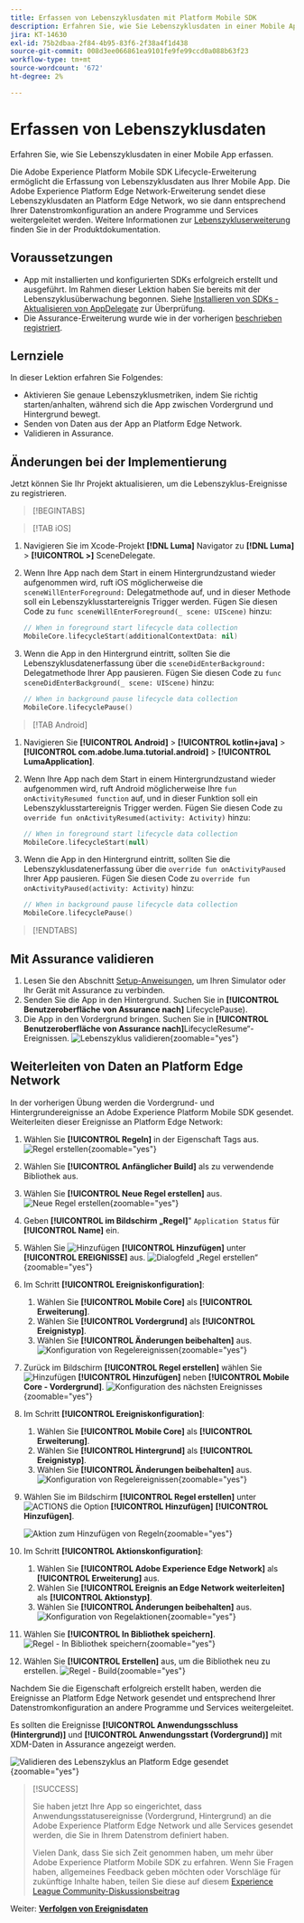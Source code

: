 ```yaml
---
title: Erfassen von Lebenszyklusdaten mit Platform Mobile SDK
description: Erfahren Sie, wie Sie Lebenszyklusdaten in einer Mobile App erfassen.
jira: KT-14630
exl-id: 75b2dbaa-2f84-4b95-83f6-2f38a4f1d438
source-git-commit: 008d3ee066861ea9101fe9fe99ccd0a088b63f23
workflow-type: tm+mt
source-wordcount: '672'
ht-degree: 2%

---
```


# Erfassen von Lebenszyklusdaten

Erfahren Sie, wie Sie Lebenszyklusdaten in einer Mobile App erfassen.

Die Adobe Experience Platform Mobile SDK Lifecycle-Erweiterung ermöglicht die Erfassung von Lebenszyklusdaten aus Ihrer Mobile App. Die Adobe Experience Platform Edge Network-Erweiterung sendet diese Lebenszyklusdaten an Platform Edge Network, wo sie dann entsprechend Ihrer Datenstromkonfiguration an andere Programme und Services weitergeleitet werden. Weitere Informationen zur [Lebenszykluserweiterung](https://developer.adobe.com/client-sdks/documentation/lifecycle-for-edge-network/) finden Sie in der Produktdokumentation.


## Voraussetzungen

* App mit installierten und konfigurierten SDKs erfolgreich erstellt und ausgeführt. Im Rahmen dieser Lektion haben Sie bereits mit der Lebenszyklusüberwachung begonnen. Siehe [Installieren von SDKs - Aktualisieren von AppDelegate](install-sdks.md#update-appdelegate) zur Überprüfung.
* Die Assurance-Erweiterung wurde wie in der vorherigen [ beschrieben registriert](install-sdks.md).

## Lernziele

In dieser Lektion erfahren Sie Folgendes:

<!--
* Add lifecycle field group to the schema.
* -->
* Aktivieren Sie genaue Lebenszyklusmetriken, indem Sie richtig starten/anhalten, während sich die App zwischen Vordergrund und Hintergrund bewegt.
* Senden von Daten aus der App an Platform Edge Network.
* Validieren in Assurance.

<!--
## Add lifecycle field group to schema

The Consumer Experience Event field group you added in the [previous lesson](create-schema.md) already contains the lifecycle fields, so you can skip this step. If you don't use Consumer Experience Event field group in your own app, you can add the lifecycle fields by doing the following:

1. Navigate to the schema interface as described in the [previous lesson](create-schema.md).
1. Open the **Luma Mobile App Event Schema** schema and select **[!UICONTROL Add]** next to Field groups.
    ![select add](assets/lifecycle-add.png){zoomable="yes"}
1. In the search bar, enter "lifecycle".
1. Select the checkbox next to **[!UICONTROL AEP Mobile Lifecycle Details]**.
1. Select **[!UICONTROL Add field groups]**.
    ![add field group](assets/lifecycle-lifecycle-field-group.png){zoomable="yes"}
1. Select **[!UICONTROL Save]**.
    ![save](assets/lifecycle-lifecycle-save.png){zoomable="yes"}
-->

## Änderungen bei der Implementierung

Jetzt können Sie Ihr Projekt aktualisieren, um die Lebenszyklus-Ereignisse zu registrieren.

>[!BEGINTABS]

>[!TAB iOS]

1. Navigieren Sie im Xcode-Projekt **[!DNL Luma]** Navigator zu **[!DNL Luma]** > **[!UICONTROL >]** SceneDelegate.

1. Wenn Ihre App nach dem Start in einem Hintergrundzustand wieder aufgenommen wird, ruft iOS möglicherweise die `sceneWillEnterForeground:` Delegatmethode auf, und in dieser Methode soll ein Lebenszyklusstartereignis Trigger werden. Fügen Sie diesen Code zu `func sceneWillEnterForeground(_ scene: UIScene)` hinzu:

   ```swift
   // When in foreground start lifecycle data collection
   MobileCore.lifecycleStart(additionalContextData: nil)
   ```

1. Wenn die App in den Hintergrund eintritt, sollten Sie die Lebenszyklusdatenerfassung über die `sceneDidEnterBackground:` Delegatmethode Ihrer App pausieren. Fügen Sie diesen Code zu `func sceneDidEnterBackground(_ scene: UIScene)` hinzu:

   ```swift
   // When in background pause lifecycle data collection
   MobileCore.lifecyclePause()
   ```

>[!TAB Android]

1. Navigieren Sie **[!UICONTROL Android]** > **[!UICONTROL kotlin+java]** > **[!UICONTROL com.adobe.luma.tutorial.android]** > **[!UICONTROL LumaApplication]**.

1. Wenn Ihre App nach dem Start in einem Hintergrundzustand wieder aufgenommen wird, ruft Android möglicherweise Ihre `fun onActivityResumed function` auf, und in dieser Funktion soll ein Lebenszyklusstartereignis Trigger werden. Fügen Sie diesen Code zu `override fun onActivityResumed(activity: Activity)` hinzu:

   ```kotlin
   // When in foreground start lifecycle data collection
   MobileCore.lifecycleStart(null)
   ```

1. Wenn die App in den Hintergrund eintritt, sollten Sie die Lebenszyklusdatenerfassung über die `override fun onActivityPaused` Ihrer App pausieren. Fügen Sie diesen Code zu `override fun onActivityPaused(activity: Activity)` hinzu:

   ```swift
   // When in background pause lifecycle data collection
   MobileCore.lifecyclePause()
   ```

>[!ENDTABS]


## Mit Assurance validieren

1. Lesen Sie den Abschnitt [Setup-Anweisungen](assurance.md#connecting-to-a-session), um Ihren Simulator oder Ihr Gerät mit Assurance zu verbinden.
1. Senden Sie die App in den Hintergrund. Suchen Sie in **[!UICONTROL Benutzeroberfläche von Assurance nach]** LifecyclePause).
1. Die App in den Vordergrund bringen. Suchen Sie in **[!UICONTROL Benutzeroberfläche von Assurance nach]**&#x200B;LifecycleResume“-Ereignissen.
   ![Lebenszyklus validieren](assets/lifecycle-lifecycle-assurance.png){zoomable="yes"}


## Weiterleiten von Daten an Platform Edge Network

In der vorherigen Übung werden die Vordergrund- und Hintergrundereignisse an Adobe Experience Platform Mobile SDK gesendet. Weiterleiten dieser Ereignisse an Platform Edge Network:

1. Wählen Sie **[!UICONTROL Regeln]** in der Eigenschaft Tags aus.
   ![Regel erstellen](assets/rule-create.png){zoomable="yes"}
1. Wählen Sie **[!UICONTROL Anfänglicher Build]** als zu verwendende Bibliothek aus.
1. Wählen Sie **[!UICONTROL Neue Regel erstellen]** aus.
   ![Neue Regel erstellen](assets/rules-create-new.png){zoomable="yes"}
1. Geben **[!UICONTROL im Bildschirm „Regel]**&quot; `Application Status` für **[!UICONTROL Name]** ein.
1. Wählen Sie ![Hinzufügen](https://spectrum.adobe.com/static/icons/workflow_18/Smock_AddCircle_18_N.svg) **[!UICONTROL Hinzufügen]** unter **[!UICONTROL EREIGNISSE]** aus.
   ![Dialogfeld „Regel erstellen“](assets/rule-create-name.png){zoomable="yes"}
1. Im Schritt **[!UICONTROL Ereigniskonfiguration]**:
   1. Wählen Sie **[!UICONTROL Mobile Core]** als **[!UICONTROL Erweiterung]**.
   1. Wählen Sie **[!UICONTROL Vordergrund]** als **[!UICONTROL Ereignistyp]**.
   1. Wählen Sie **[!UICONTROL Änderungen beibehalten]** aus.
      ![Konfiguration von Regelereignissen](assets/rule-event-configuration.png){zoomable="yes"}
1. Zurück im Bildschirm **[!UICONTROL Regel erstellen]** wählen Sie ![Hinzufügen](https://spectrum.adobe.com/static/icons/workflow_18/Smock_AddCircle_18_N.svg) **[!UICONTROL Hinzufügen]** neben **[!UICONTROL Mobile Core - Vordergrund]**.
   ![Konfiguration des nächsten Ereignisses](assets/rule-event-configuration-next.png){zoomable="yes"}
1. Im Schritt **[!UICONTROL Ereigniskonfiguration]**:
   1. Wählen Sie **[!UICONTROL Mobile Core]** als **[!UICONTROL Erweiterung]**.
   1. Wählen Sie **[!UICONTROL Hintergrund]** als **[!UICONTROL Ereignistyp]**.
   1. Wählen Sie **[!UICONTROL Änderungen beibehalten]** aus.
      ![Konfiguration von Regelereignissen](assets/rule-event-configuration-background.png){zoomable="yes"}
1. Wählen Sie im Bildschirm **[!UICONTROL Regel erstellen]** unter ![ACTIONS](https://spectrum.adobe.com/static/icons/workflow_18/Smock_AddCircle_18_N.svg) die Option **[!UICONTROL Hinzufügen]** **[!UICONTROL Hinzufügen]**.

   ![Aktion zum Hinzufügen von Regeln](assets/rule-action-button.png){zoomable="yes"}

1. Im Schritt **[!UICONTROL Aktionskonfiguration]**:
   1. Wählen Sie **[!UICONTROL Adobe Experience Edge Network]** als **[!UICONTROL Erweiterung]** aus.
   1. Wählen Sie **[!UICONTROL Ereignis an Edge Network weiterleiten]** als **[!UICONTROL Aktionstyp]**.
   1. Wählen Sie **[!UICONTROL Änderungen beibehalten]** aus.
      ![Konfiguration von Regelaktionen](assets/rule-action-configuration.png){zoomable="yes"}
1. Wählen Sie **[!UICONTROL In Bibliothek speichern]**.
   ![Regel - In Bibliothek speichern](assets/rule-save-to-library.png){zoomable="yes"}
1. Wählen Sie **[!UICONTROL Erstellen]** aus, um die Bibliothek neu zu erstellen.
   ![Regel - Build](assets/rule-build.png){zoomable="yes"}

Nachdem Sie die Eigenschaft erfolgreich erstellt haben, werden die Ereignisse an Platform Edge Network gesendet und entsprechend Ihrer Datenstromkonfiguration an andere Programme und Services weitergeleitet.

Es sollten die Ereignisse **[!UICONTROL Anwendungsschluss (Hintergrund)]** und **[!UICONTROL Anwendungsstart (Vordergrund)]** mit XDM-Daten in Assurance angezeigt werden.

![Validieren des Lebenszyklus an Platform Edge gesendet](assets/lifecycle-edge-assurance.png){zoomable="yes"}

>[!SUCCESS]
>
>Sie haben jetzt Ihre App so eingerichtet, dass Anwendungsstatusereignisse (Vordergrund, Hintergrund) an die Adobe Experience Platform Edge Network und alle Services gesendet werden, die Sie in Ihrem Datenstrom definiert haben.
>
> Vielen Dank, dass Sie sich Zeit genommen haben, um mehr über Adobe Experience Platform Mobile SDK zu erfahren. Wenn Sie Fragen haben, allgemeines Feedback geben möchten oder Vorschläge für zukünftige Inhalte haben, teilen Sie diese auf diesem [Experience League Community-Diskussionsbeitrag](https://experienceleaguecommunities.adobe.com/t5/adobe-experience-platform-data/tutorial-discussion-implement-adobe-experience-cloud-in-mobile/td-p/443796?profile.language=de)

Weiter: **[Verfolgen von Ereignisdaten](events.md)**
